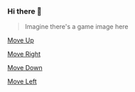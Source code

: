 ### Hi there 👋

>Imagine there's a game image here

<a href="#action=move-up">Move Up</a>

<a href="?action=move-right">Move Right</a>

<a href="?action=move-down">Move Down</a>

<a href="?action=move-left">Move Left</a>

